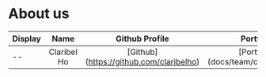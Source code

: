 # About us

Display | Name |              Github Profile              | Portfolio 
--------|:----:|:----------------------------------------:|:---------:
-- | Claribel Ho | [Github] (https://github.com/claribelho) | [Portfolio] (docs/team/claribelho.md)